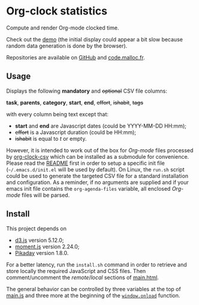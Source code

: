 # Org-clock statistics

Compute and render Org-mode clocked time.

Check out the [demo](https://code.malloc.fr/org-clock-stat/main.html) (the initial display could appear a bit slow because random data generation is done by the browser).

Repositories are available on [GitHub](https://github.com/gscano/org-clock-stat) and [code.malloc.fr](https://code.malloc.fr/org-clock-stat).

## Usage

Displays the following __mandatory__ and ~~optional~~ CSV file columns:

__task__, __parents__, __category__, __start__, __end__, ~~effort~~, ~~ishabit~~, ~~tags~~

with every column being text except that:

* __start__ and __end__ are Javascript dates (could be YYYY-MM-DD HH:mm);
* ~~effort~~ is a Javascript duration (could be HH:mm);
* ~~ishabit~~ is equal to *t* or empty.

However, it is intended to work out of the box for *Org-mode* files processed by [org-clock-csv](https://github.com/atheriel/org-clock-csv/) which can be installed as a submodule for convenience.
Please read the [README](https://github.com/atheriel/org-clock-csv/blob/master/README.md) first in order to setup a specific init file (`~/.emacs.d/init.el` will be used by default).
On Linux, the `run.sh` script could be used to generate the targeted CSV file for a standard installation and configuration.
As a reminder, if no arguments are supplied and if your emacs init file contains the `org-agenda-files` variable, all enclosed *Org-mode* files will be parsed.

## Install

This project depends on

* [d3.js](https://d3js.org/) version 5.12.0;
* [moment.js](https://momentjs.com/) version 2.24.0;
* [Pikaday](https://pikaday.com/) version 1.8.0.

For a better latency, run the `install.sh` command in order to retrieve and store locally the required JavaScript and CSS files. Then comment/uncomment the *remote*/*local* sections of [main.html](./main.html#L12-L24).

The general behavior can be controlled by three variables at the top of [main.js](./main.js#L1-L3) and three more at the beginning of the [`window.onload`](./main.js#L7-L9) function.